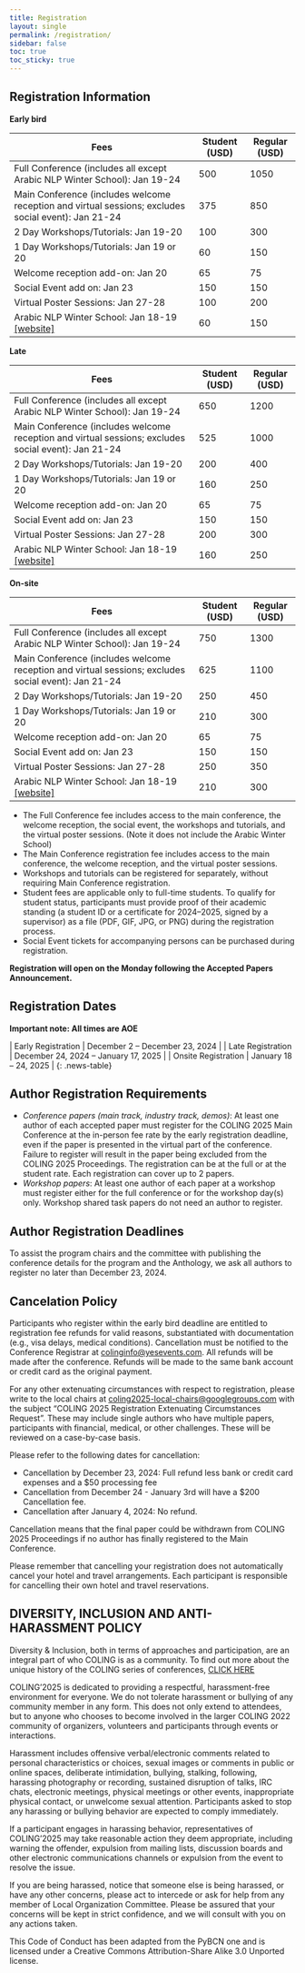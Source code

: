 ```yaml
---
title: Registration
layout: single
permalink: /registration/
sidebar: false
toc: true
toc_sticky: true
---
```


## Registration Information

**Early bird**

| Fees |Student (USD)| Regular (USD)|
|---|---|---|
|Full Conference (includes all except Arabic NLP Winter School): Jan 19-24 |	500	|1050|
|Main Conference (includes welcome reception and virtual sessions; excludes social event): Jan 21-24 |	375	|850|
|2 Day Workshops/Tutorials: Jan 19-20 |	100	|300|
|1 Day Workshops/Tutorials: Jan 19 or 20 |	60	|150|
|Welcome reception add-on: Jan 20 |	65	|75|
|Social Event add on: Jan 23 |	150	|150|
|Virtual Poster Sessions: Jan 27-28 |	100	|200|
|Arabic NLP Winter School: Jan 18-19 [[website]](https://winterschool2025.sigarab.org/) | 60	|150|

**Late**

| Fees |Student (USD)| Regular (USD)|
|---|---|---|
|Full Conference (includes all except Arabic NLP Winter School): Jan 19-24 |	650	|1200|
|Main Conference (includes welcome reception and virtual sessions; excludes social event): Jan 21-24 |	525	|1000|
|2 Day Workshops/Tutorials: Jan 19-20 |	200	|400|
|1 Day Workshops/Tutorials: Jan 19 or 20 |	160	|250|
|Welcome reception add-on: Jan 20 |	65	|75|
|Social Event add on: Jan 23 |	150	|150|
|Virtual Poster Sessions: Jan 27-28 |	200	|300|
|Arabic NLP Winter School: Jan 18-19 [[website]](https://winterschool2025.sigarab.org/) | 160	|250|

**On-site**

| Fees |Student (USD)| Regular (USD)|
|---|---|---|
|Full Conference (includes all except Arabic NLP Winter School): Jan 19-24 |	750	|1300|
|Main Conference (includes welcome reception and virtual sessions; excludes social event): Jan 21-24 |	625	|1100|
|2 Day Workshops/Tutorials: Jan 19-20 |	250	|450|
|1 Day Workshops/Tutorials: Jan 19 or 20 |	210	|300|
|Welcome reception add-on: Jan 20 |	65	|75|
|Social Event add on: Jan 23 |	150	|150|
|Virtual Poster Sessions: Jan 27-28 |	250	|350|
|Arabic NLP Winter School: Jan 18-19 [[website]](https://winterschool2025.sigarab.org/) | 210	|300|


- The Full Conference fee includes access to the main conference, the welcome reception, the social event, the workshops and tutorials, and the virtual poster sessions. (Note it does not include the Arabic Winter School)
- The Main Conference registration fee includes access to the main conference, the welcome reception, and the virtual poster sessions.
- Workshops and tutorials can be registered for separately, without requiring Main Conference registration.
- Student fees are applicable only to full-time students. To qualify for student status, participants must provide proof of their academic standing (a student ID or a certificate for 2024–2025, signed by a supervisor) as a file (PDF, GIF, JPG, or PNG) during the registration process.
- Social Event tickets for accompanying persons can be purchased during registration.

**Registration will open on the Monday following the Accepted Papers Announcement.**

## Registration Dates

**Important note: All times are AOE**

<style>
.news-table { font-size: .9em; table-layout: fixed; text-align: left; }
.news-table tr td:nth-child(1) { font-weight: bold; width: 25em;}
</style>

| Early Registration | December 2 – December 23, 2024 |
| Late Registration | December 24, 2024 – January 17, 2025 |
| Onsite Registration | January 18 – 24, 2025 |
{: .news-table}

## Author Registration Requirements

- *Conference papers (main track, industry track, demos)*: At least one author of each accepted paper must register for the COLING 2025 Main Conference at the in-person fee rate by the early registration deadline, even if the paper is presented in the virtual part of the conference. Failure to register will result in the paper being excluded from the COLING 2025 Proceedings. The registration can be at the full or at the student rate.  Each registration can cover up to 2 papers. 
- *Workshop papers*:  At least one author of each paper at a workshop must register either for the full conference or for the workshop day(s) only. Workshop shared task papers do not need an author to register.

## Author Registration Deadlines

To assist the program chairs and the committee with publishing the conference details for the program and the Anthology, we ask all authors to register no later than December 23, 2024.

## Cancelation Policy
Participants who register within the early bird deadline are entitled to registration fee refunds for valid reasons, substantiated with documentation (e.g., visa delays, medical conditions). Cancellation must be notified to the Conference Registrar at colinginfo@yesevents.com. All refunds will be made after the conference. Refunds will be made to the same bank account or credit card as the original payment.

For any other extenuating circumstances with respect to registration, please write to the local chairs at coling2025-local-chairs@googlegroups.com with the subject “COLING 2025 Registration Extenuating Circumstances Request”.  These may include single authors who have multiple papers, participants with financial, medical, or other challenges.  These will be reviewed on a case-by-case basis.

Please refer to the following dates for cancellation:

- Cancellation by December 23, 2024: Full refund less bank or credit card expenses and a $50 processing fee
- Cancellation from December 24 - January 3rd will have a $200 Cancellation fee.
- Cancellation after January 4, 2024: No refund. 

Cancellation means that the final paper could be withdrawn from COLING 2025 Proceedings if no author has finally registered to the Main Conference.

Please remember that cancelling your registration does not automatically cancel your hotel and travel arrangements. Each participant is responsible for cancelling their own hotel and travel reservations.

## DIVERSITY, INCLUSION AND ANTI-HARASSMENT POLICY
Diversity & Inclusion, both in terms of approaches and participation, are an integral part of who COLING is as a community. To find out more about the unique history of the COLING series of conferences,  [CLICK HERE](https://ufal.mff.cuni.cz/iccl)

COLING’2025 is dedicated to providing a respectful, harassment-free environment for everyone. We do not tolerate harassment or bullying of any community member in any form. This does not only extend to attendees, but to anyone who chooses to become involved in the larger COLING 2022 community of organizers, volunteers and participants through events or interactions.

Harassment includes offensive verbal/electronic comments related to personal characteristics or choices, sexual images or comments in public or online spaces, deliberate intimidation, bullying, stalking, following, harassing photography or recording, sustained disruption of talks, IRC chats, electronic meetings, physical meetings or other events, inappropriate physical contact, or unwelcome sexual attention. Participants asked to stop any harassing or bullying behavior are expected to comply immediately.

If a participant engages in harassing behavior, representatives of COLING’2025 may take reasonable action they deem appropriate, including warning the offender, expulsion from mailing lists, discussion boards and other electronic communications channels or expulsion from the event to resolve the issue.

If you are being harassed, notice that someone else is being harassed, or have any other concerns, please act to intercede or ask for help from any member of Local Organization Committee. Please be assured that your concerns will be kept in strict confidence, and we will consult with you on any actions taken.

This Code of Conduct has been adapted from the PyBCN one and is licensed under a Creative Commons Attribution-Share Alike 3.0 Unported license.